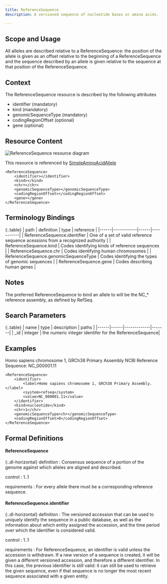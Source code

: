 ```yaml
---
title: ReferenceSequence
description: A versioned sequence of nucleotide bases or amino acids.

---
```


Scope and Usage
---------------

All alleles are described relative to a ReferenceSequence: the position of the allele is given as an offset relative to the beginning of a ReferenceSequence and the sequence described by an allele is given relative to the sequence at that position of the ReferenceSequence.

Context
-------

The ReferenceSequence resource is described by the following attributes

* identifier (mandatory)
* kind (mandatory)
* genomicSequenceType (mandatory)
* codingRegionOffset (optional)
* gene (optional)

Resource Content
----------------

![ReferenceSequence resource diagram](/images/ReferenceSequence.svg)

This resource is referenced by [SimpleAminoAcidAllele](simple_amino_acid_allele.html)

	<ReferenceSequence>
		<identifier></identifier>
		<kind></kind>
		<chr></chr>
		<genomicSequenceType></genomicSequenceType>
		<codingRegionOffset></codingRegionOffset>
		<gene></gene>
	</ReferenceSequence>

Terminology Bindings
--------------------

{:.table}
| path | definition | type | reference |
|------|------------|------|-----------|
| ReferenceSequence.identifier | One of a set of valid reference sequence acessions from a recognized authority |
| ReferenceSequence.kind | Codes identifying kinds of reference sequences | 
| ReferenceSequence.chr | Codes identifying human chromosomes | 
| ReferenceSequence.genomicSequenceType | Codes identifying the types of genomic sequences | 
| ReferenceSequence.gene | Codes describing human genes | 


Notes
-----

The preferred ReferenceSequence to bind an allele to will be the NC_* reference assembly, as defined by RefSeq.

Search Parameters
-----------------

{:.table}
| name | type | description | paths |
|------|------|-------------|-------|
| _id  | integer | the numeric integer identifer for the ReferenceSequence|


Examples
--------

Homo sapiens chromosome 1, GRCh38 Primary Assembly
NCBI Reference Sequence: NC_000001.11

	<ReferenceSequence>
		<identifier>
			<label>Homo sapiens chromosome 1, GRCh38 Primary Assembly.</label>
			<system>refseq</system>
			<value>NC_000001.11</value>
		</identifier>
		<kind>nucleotide</kind>
		<chr>1</chr>
		<genomicSequenceType>chr</genomicSequenceType>
		<codingRegionOffset>0</codingRegionOffset>
	</ReferenceSequence>

Formal Definitions
------------------

#### ReferenceSequence

{:.dl-horizontal}
definition
: Consensus sequence of a portion of the genome against which alleles are aligned and described.

control
: 1..1

requirements
: For every allele there must be a corresponding reference sequence.

#### ReferenceSequence.identifier

{:.dl-horizontal}
definition
: The versioned accession that can be used to uniquely identify the sequence in a public database, as well as the information about which entity assigned the accession, and the time period over which the identifier is considered valid.

control
: 1..1

requirements
: For ReferenceSequence, an identifier is valid unless the accession is withdrawn. If a new version of a sequence is created, it will be given a different versioned accession, and therefore a different identifier. In this case, the previous identifier is still valid: it can still be used to retrieve the given sequence, even if that sequence is no longer the most recent sequence associated with a given entity.

